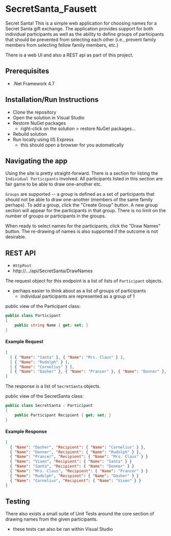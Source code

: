 # SecretSanta_Fausett
Secret Santa!
This is a simple web application for choosing names for a Secret Santa gift exchange.
The application provides support for both individual participants as well as the ability to define groups of participants that should be prevented from selecting each other (i.e., prevent family members from selecting fellow family members, etc.)

There is a web UI and also a REST api as part of this project.

## Prerequisites
- .Net Framework 4.7

## Installation/Run Instructions
- Clone the repository
- Open the solution in Visual Studio
- Restore NuGet packages
  - right-click on the solution > restore NuGet packages...
- Rebuild solution
- Run locally using IIS Express
  - this should open a browser for you automatically

## Navigating the app
Using the site is pretty straight-forward. There is a section for listing the `Individual Participants` involved. 
All participants listed in this section are fair game to be able to draw one-another etc. 

`Groups` are supported -- a group is defined as a set of participants that should not be able to draw one-another (members of the same family perhaps).
To add a group, click the "Create Group" button. A new group section will appear for the participants in that group.
There is no limit on the number of groups or participants in the groups.

When ready to select names for the participants, click the "Draw Names" button. The re-drawing of names is also supported if the outcome is not desirable. 

## REST API
- `HttpPost`
- http://.../api/SecretSanta/DrawNames

The request object for this endpoint is a list of lists of `Participant` objects.
- perhaps easier to think about as a list of groups of participants
  - individual participants are represented as a group of 1

public view of the Participant class:
```C#
public class Participant 
{
    public string Name { get; set; }
}
```

#### Example Request
```json
[
  [ { "Name": "Santa" }, { "Name": "Mrs. Claus" } ],
  [ { "Name": "Rudolph" } ],
  [ { "Name": "Cornelius" } ],
  [ { "Name": "Dasher" }, { "Name": "Prancer" }, { "Name": "Donner" }, { "Name": "Vixen" } ]
]
```
The response is a list of `SecretSanta` objects.

public view of the SecretSanta class:
```C#
public class SecretSanta : Participant 
{
    public Participant Recipient { get; set; }
}
```

#### Example Response
```json
[
  { "Name": "Dasher", "Recipient": { "Name": "Cornelius" } },
  { "Name": "Donner", "Recipient": { "Name": "Rudolph" } },
  { "Name": "Prancer", "Recipient": { "Name": "Mrs. Claus" } }
  { "Name": "Vixen", "Recipient": { "Name": "Santa" } }
  { "Name": "Santa", "Recipient": { "Name": "Donner" } }
  { "Name": "Mrs. Claus", "Recipient": { "Name": "Prancer" } }
  { "Name": "Rudolph", "Recipient": { "Name": "Dasher" } }
  { "Name": "Cornelius", "Recipient": { "Name": "Vixen" } }
]
```

## Testing
There also exists a small suite of Unit Tests around the core section of drawing names from the given participants.
- these tests can also be ran within Visual Studio
